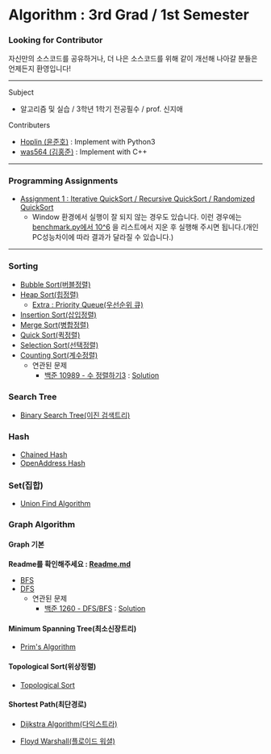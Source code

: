 # Algorithm : 3rd Grad / 1st Semester
### Looking for Contributor
자신만의 소스코드를 공유하거나, 더 나은 소스코드를 위해 같이 개선해 나아갈 분들은 언제든지 환영입니다!
***
Subject
  - 알고리즘 및 실습 / 3학년 1학기 전공필수 / prof. 신지애


Contributers
  - [Hoplin (윤준호)](https://github.com/J-hoplin1) : Implement with Python3
  - [was564 (김홍준)](https://github.com/was564) : Implement with C++
***
### Programming Assignments
  - [Assignment 1 : Iterative QuickSort / Recursive QuickSort / Randomized QuickSort](https://github.com/J-hoplin1/Algorithm_Class/tree/main/Programming%20Assignment/Assignment%201)
    - Window 환경에서 실행이 잘 되지 않는 경우도 있습니다. 이런 경우에는 [benchmark.py에서 10^6](https://github.com/J-hoplin1/Algorithm_Class/blob/65f9d5d10197fde87e6fa57395322d9084770404/Programming%20Assignment/Assignment%201/%EC%9C%A4%EC%A4%80%ED%98%B8_ProgrammingAssignment1/benchmark.py#L19) 을 리스트에서 지운 후 실행해 주시면 됩니다.(개인 PC성능차이에 따라 결과가 달라질 수 있습니다.) 
***
### Sorting

  - [Bubble Sort(버블정렬)](https://github.com/J-hoplin1/Algorithm_Class/tree/main/Sorting/bubble_sort)
  - [Heap Sort(힙정렬)](https://github.com/J-hoplin1/Algorithm_Class/tree/main/Sorting/heap_sort)
    - [Extra : Priority Queue(우선순위 큐)](https://github.com/J-hoplin1/Algorithm_Class/blob/main/Sorting/heap_sort/priority_queue.py) 
  - [Insertion Sort(삽입정렬)](https://github.com/J-hoplin1/Algorithm_Class/tree/main/Sorting/insertion_sort)
  - [Merge Sort(병합정렬)](https://github.com/J-hoplin1/Algorithm_Class/tree/main/Sorting/merge_sort)
  - [Quick Sort(퀵정렬)](https://github.com/J-hoplin1/Algorithm_Class/tree/main/Sorting/quick_sort)
  - [Selection Sort(선택정렬)](https://github.com/J-hoplin1/Algorithm_Class/tree/main/Sorting/selection_sort)
  - [Counting Sort(계수정렬)](https://github.com/J-hoplin1/Algorithm_Class/blob/main/Sorting/counting_sort)
    - 연관된 문제
      - [백준 10989 - 수 정렬하기3](https://www.acmicpc.net/problem/10989) : [Solution](https://github.com/J-hoplin1/Algorithm_Class/blob/main/Related%20PS%20Problem/BOJ_10989.py)

### Search Tree

  - [Binary Search Tree(이진 검색트리)](https://github.com/J-hoplin1/Algorithm_Class/tree/main/Search%20Tree/BST(Binary%20Search%20Tree))

### Hash

  - [Chained Hash](https://github.com/J-hoplin1/Algorithm_Class/blob/main/Hashing/Python/ChainedHash.py)
  - [OpenAddress Hash](https://github.com/J-hoplin1/Algorithm_Class/blob/main/Hashing/Python/OpenAddressHash.py)

### Set(집합)

  - [Union Find Algorithm]()

### Graph Algorithm
  
  #### Graph 기본

  **Readme를 확인해주세요 : [Readme.md](https://github.com/J-hoplin1/Algorithm_Class/blob/main/Graph%20Algorithm/Readme.md)**
  - [BFS](https://github.com/J-hoplin1/Algorithm_Class/tree/main/Graph%20Algorithm/BFS)
  - [DFS](https://github.com/J-hoplin1/Algorithm_Class/tree/main/Graph%20Algorithm/DFS)
    - 연관된 문제
      - [백준 1260 - DFS/BFS](https://www.acmicpc.net/problem/1260) : [Solution](https://github.com/J-hoplin1/Algorithm_Class/blob/main/Related%20PS%20Problem/BOJ_1260.py)

  #### Minimum Spanning Tree(최소신장트리)

  - [Prim's Algorithm](https://github.com/J-hoplin1/Algorithm_Class/blob/main/Graph%20Algorithm/MST(Mininum%20Spanning%20Tree)/PrimAlgorithm.py)
    
  #### Topological Sort(위상정렬)

  - [Topological Sort](https://github.com/J-hoplin1/Algorithm_Class/tree/main/Graph%20Algorithm/TopologicalSort)

  #### Shortest Path(최단경로)

  - [Dijkstra Algorithm(다익스트라)](https://github.com/J-hoplin1/Algorithm_Class/tree/main/Graph%20Algorithm/ShortestPath/Dijkstra%20Algorithm)

  - [Floyd Warshall(플로이드 워셜)](https://github.com/J-hoplin1/Algorithm_Class/tree/main/Graph%20Algorithm/ShortestPath/FloydWarshall%20Algorithm)